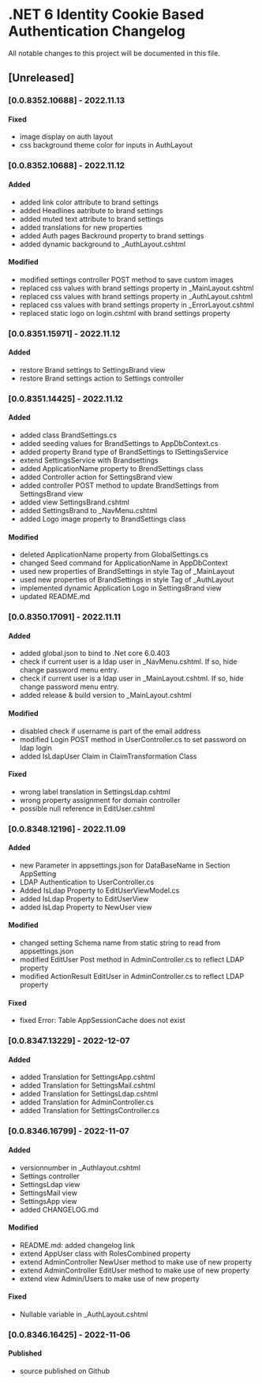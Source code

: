 # .NET 6 Identity Cookie Based Authentication Changelog

All notable changes to this project will be documented in this file.

## \[Unreleased\]

### \[0.0.8352.10688\] - 2022.11.13

#### Fixed

* image display on auth layout
* css background theme color for inputs in AuthLayout

### \[0.0.8352.10688\] - 2022.11.12

#### Added

* added link color attribute to brand settings
* added Headlines aatribute to brand settings
* added muted text attribute to brand settings
* added translations for new properties
* added Auth pages Backround property to brand settings
* added dynamic background to _AuthLayout.cshtml

#### Modified

* modified settings controller POST method to save custom images
* replaced css values with brand settings property in _MainLayout.cshtml
* replaced css values with brand settings property in _AuthLayout.cshtml
* replaced css values with brand settings property in _ErrorLayout.cshtml
* replaced static logo on login.cshtml with brand settings property

### \[0.0.8351.15971\] - 2022.11.12

#### Added

* restore Brand settings to SettingsBrand view
* restore Brand settings action to Settings controller

### \[0.0.8351.14425\] - 2022.11.12

#### Added

* added class BrandSettings.cs
* added seeding values for BrandSettings to AppDbContext.cs
* added property Brand type of BrandSettings to ISettingsService
* extend SettingsService with Brandsettings
* added ApplicationName property to BrendSettings class
* added Controller action for SettingsBrand view
* added controller POST method to update BrandSettings from SettingsBrand view
* added view SettingsBrand.cshtml
* added SettingsBrand to _NavMenu.cshtml
* added Logo image property to BrandSettings class

#### Modified
* deleted ApplicationName property from GlobalSettings.cs
* changed Seed command for ApplicationName in AppDbContext
* used new properties of BrandSettings in style Tag of _MainLayout
* used new properties of BrandSettings in style Tag of _AuthLayout
* implemented dynamic Application Logo in SettingsBrand view
* updated README.md

### \[0.0.8350.17091\] - 2022.11.11

#### Added

* added global.json to bind to .Net core 6.0.403
* check if current user is a ldap user in _NavMenu.cshtml. If so, hide change password menu entry.
* check if current user is a ldap user in _MainLayout.cshtml. If so, hide change password menu entry.
* added release & build version to _MainLayout.cshtml

#### Modified

* disabled check if username is part of the email address
* modified Login POST method in UserController.cs to set password on ldap login
* added IsLdapUser Claim in ClaimTransformation Class

#### Fixed

* wrong label translation in SettingsLdap.cshtml
* wrong property assignment for domain controller
* possible null reference in EditUser.cshtml

### \[0.0.8348.12196\] - 2022.11.09

#### Added

* new Parameter in appsettings.json for DataBaseName in Section AppSetting
* LDAP Authentication to UserController.cs
* Added IsLdap Property to EditUserViewModel.cs
* added IsLdap Property to EditUserView
* added IsLdap Property to NewUser view

#### Modified

* changed setting Schema name from static string to read from appsettings.json
* modified EditUser Post method in AdminController.cs to reflect LDAP property
* modified ActionResult EditUser in AdminController.cs to reflect LDAP property

#### Fixed

* fixed Error: Table AppSessionCache does not exist

### \[0.0.8347.13229\] - 2022-12-07

#### Added

* added Translation for SettingsApp.cshtml
* added Translation for SettingsMail.cshtml
* added Translation for SettingsLdap.cshtml
* added Translation for AdminController.cs
* added Translation for SettingsController.cs

### \[0.0.8346.16799\] - 2022-11-07

#### Added

* versionnumber in _Authlayout.cshtml
* Settings controller
* SettingsLdap view
* SettingsMail view
* SettingsApp view
* added CHANGELOG.md

#### Modified

* README.md: added changelog link
* extend AppUser class with RolesCombined property
* extend AdminController NewUser method to make use of new property
* extend AdminController EditUser method to make use of new property
* extend view Admin/Users to make use of new property

#### Fixed

* Nullable variable in _AuthLayout.cshtml

### \[0.0.8346.16425\] - 2022-11-06

#### Published

* source published on Github


